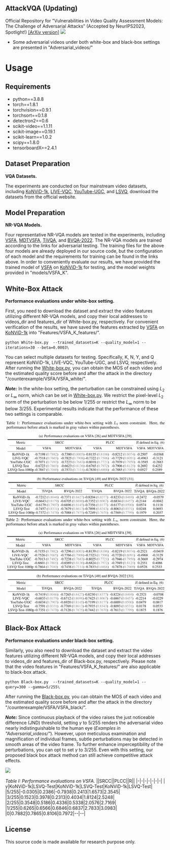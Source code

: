 ## AttackVQA (Updating)
Official Repository for "Vulnerabilities in Video Quality Assessment Models: The Challenge of Adversarial Attacks" (Accepted by NeurIPS2023, Spotlight!) [[ArXiv version]](https://arxiv.org/pdf/2309.13609.pdf)
<img src="https://github.com/GZHU-DVL/AttackVQA/blob/main/Black-box-attack.jpg" /><br/>

* Some adversarial videos under both white-box and black-box settings are presented in "Adversarial_videos/"
# Usage
## Requirements
* python==3.8.8
* torch==1.8.1
* torchvision==0.9.1
* torchsort==0.1.8
* detectron2==0.6
* scikit-video==1.1.11
* scikit-image==0.19.1
* scikit-learn==1.0.2
* scipy==1.8.0
* tensorboardX==2.4.1

## Dataset Preparation
**VQA Datasets.**

The experiments are conducted on four mainstream video datasets, including [KoNViD-1k](http://database.mmsp-kn.de/konvid-1k-database.html), [LIVE-VQC](http://live.ece.utexas.edu/research/LIVEVQC/index.html), [YouTube-UGC](https://media.withyoutube.com/), and [LSVQ](https://github.com/baidut/PatchVQ), download the datasets from the official website. 

## Model Preparation
**NR-VQA Models.**

Four representative NR-VQA models are tested in the experiments, including [VSFA](https://github.com/lidq92/VSFA), [MDTVSFA](https://github.com/lidq92/MDTVSFA), [TiVQA](https://github.com/GZHU-DVL/TiVQA), and [BVQA-2022](https://github.com/GZHU-DVL/TiVQA). The NR-VQA models are trained according to the links for adversarial testing. The training files for the above four models are already deployed in our source code, but the configuration of each model and the requirements for training can be found in the links above. In order to conveniently evaluate our results, we have provided the trained model of [VSFA](https://github.com/lidq92/VSFA) on [KoNViD-1k](http://database.mmsp-kn.de/konvid-1k-database.html) for testing, and the model weights provided in "models/VSFA_K".

## White-Box Attack 
**Performance evaluations under white-box setting.**

First, you need to download the dataset and extract the video features utilizing different NR-VQA models, and copy their local addresses to videos_dir and features_dir of White-box.py, respectively. For convenient verification of the results, we have saved the features extracted by [VSFA](https://github.com/lidq92/VSFA) on [KoNViD-1k](http://database.mmsp-kn.de/konvid-1k-database.html) into "Features/VSFA_K_features/".

```
python White-box.py  --trained_datasets=K --quality_model=1 --iterations=30 --beta=0.0003\
```
You can select multiple datasets for testing. Specifically, K, N, Y, and Q represent KoNViD-1k, LIVE-VQC, YouTube-UGC, and LSVQ, respectively. After running the [White-box.py](https://github.com/GZHU-DVL/AttackVQA/blob/main/White-box.py), you can obtain the MOS of each video and the estimated quality score before and after the attack in the directory "/counterexample/VSFA/VSFA_white/".

***Note:*** In the white-box setting, the perturbation can be constrained using $L_2$ or $L_\infty$ norm, which can be set in [White-box.py](https://github.com/GZHU-DVL/AttackVQA/blob/main/White-box.py#L35-L47). We restrict the pixel-level $L_2$ norm of the perturbation to be below 1/255 or restrict the $L_\infty$ norm to be below 3/255. Experimental results indicate that the performance of these two settings is comparable.

<img src="https://github.com/GZHU-DVL/AttackVQA/blob/main/White-box-l2.png" /><br/>
<img src="https://github.com/GZHU-DVL/AttackVQA/blob/main/White-box-linf.png" /><br/>


## Black-Box Attack 
**Performance evaluations under black-box setting.**

Similarly, you also need to download the dataset and extract the video features utilizing different NR-VQA models, and copy their local addresses to videos_dir and features_dir of Black-box.py, respectively. Please note that the video features in "Features/VSFA_K_features/" are also applicable to black-box attack.

```
python Black-box.py  --trained_datasets=K --quality_model=1 --query=300 --gamma=5/255\
```
After running the [Black-box.py](https://github.com/GZHU-DVL/AttackVQA/blob/main/Black-box.py), you can obtain the MOS of each video and the estimated quality score before and after the attack in the directory "/counterexample/VSFA/VSFA_black/".

***Note:*** Since continuous playback of the video raises the just noticeable difference (JND) threshold, setting $\gamma$ to 5/255 renders the adversarial video nearly indistinguishable to the human eye (*Examples in "Adversarial_videos/"*). However, upon meticulous examination and magnification of individual frames, subtle perturbations may be detected in smooth areas of the video frame. To further enhance imperceptibility of the perturbations, you can opt to set $\gamma$ to 3/255. Even with this setting, our proposed black box attack method can still achieve competitive attack effects.

<img src="https://github.com/GZHU-DVL/AttackVQA/blob/main/Different_linf.jpg" /><br/>

*Table I: Performance evaluations on VSFA.*
||SRCC||PLCC||R||
|-|-|-|-|-|-|-|
|$\gamma$|KoNViD-1k|LSVQ-Test|KoNViD-1k|LSVQ-Test|KoNViD-1k|LSVQ-Test|
|5/255|-0.0305|0.2386|-0.7938|0.2413|1.6573|2.3545|
|3/255|0.1523|0.3978|0.2313|0.4034|1.8124|2.5248|
|2/255|0.3548|0.5186|0.4336|0.5338|2.0576|2.7169|
|1/255|0.6265|0.6566|0.6846|0.6837|2.7833|3.0983|
|0|0.7882|0.7865|0.8106|0.7972|--|--|


## License
This source code is made available for research purpose only.
